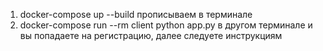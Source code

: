  1) docker-compose up --build прописываем в терминале
 2) docker-compose run --rm client python app.py в другом терминале и вы попадаете на регистрацию, далее следуете инструкциям
